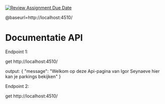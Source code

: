 [![Review Assignment Due Date](https://classroom.github.com/assets/deadline-readme-button-24ddc0f5d75046c5622901739e7c5dd533143b0c8e959d652212380cedb1ea36.svg)](https://classroom.github.com/a/5ykzvLV4)


@baseurl=http://localhost:4510/



# Documentatie API

Endpoint 1:

get http://localhost:4510/

output: {
  "message": "Welkom op deze Api-pagina van Igor Seynaeve hier kan je parkings bekijken"
}

Endpoint 2: 

get http://localhost:4510/
